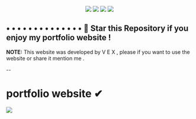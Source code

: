 <p align="center">
  <img src="https://img.shields.io/github/languages/top/0VEX/portfolio-website?style=flat-square">
  <img src="https://img.shields.io/github/last-commit/0VEX/portfolio-website?style=flat-square">
  <img src="https://img.shields.io/github/stars/0VEX/portfolio-website?color=%23daff00&label=Stars&style=flat-square">
  <img src="https://img.shields.io/github/forks/0VEX/portfolio-website?color=%23daff00&label=Forks&style=flat-square">
</p>

## • • • • • • • • • • • • • • 🌟 Star this Repository if you enjoy my portfolio website !

**NOTE:** This website was developed by V E X , please if you want to use the website or share it mention me .

--

# portfolio website ✔

  <p align="left"><img src="https://cdn.discordapp.com/attachments/955445491221528617/994316715167059999/unknown.png?size=4096">


